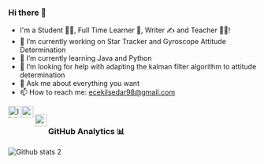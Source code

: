 ### Hi there 👋


-  I'm a Student 👨‍🎓, Full Time Learner 🚀, Writer ✍ and Teacher 👨‍🎓!
- 🔭 I’m currently working on Star Tracker and Gyroscope Attitude Determination 
- 🌱 I’m currently learning Java and Python
- 🤔 I’m looking for help with adapting the kalman filter algorithm to attitude determination
- 💬 Ask me about everything you want
- 📫 How to reach me: ecekilsedar98@gmail.com



[<img align="left" alt="linkedin | LinkedIn" width="24px" src="https://raw.githubusercontent.com/peterthehan/peterthehan/master/assets/linkedin.svg" />](https://www.linkedin.com/in/g%C3%BCl%C5%9Fen-ece-kilsedar-b34b03184/)
[<img align="left" height="24" width="24" src="https://cdn.jsdelivr.net/npm/simple-icons@v4/icons/instagram.svg" />](https://www.instagram.com/gekengineer/)                        
[<img align="left" height="24" width="24" src="https://cdn.jsdelivr.net/npm/simple-icons@v4/icons/medium.svg" />](https://medium.com/@gulsenece)                                        




### GitHub Analytics 📊
![Github stats 2](https://github-readme-stats.vercel.app/api?username=gulsenece&show_icons=true&theme=radical)
